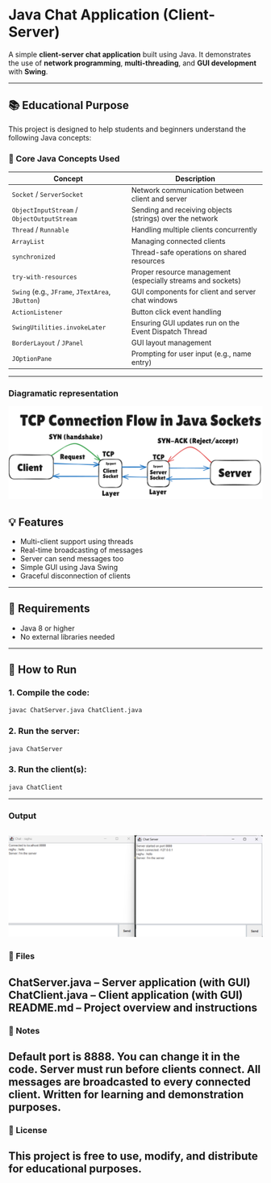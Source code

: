 # Java Chat Application (Client-Server)

A simple **client-server chat application** built using Java. It demonstrates the use of **network programming**, **multi-threading**, and **GUI development** with **Swing**.

---

## 📚 Educational Purpose

This project is designed to help students and beginners understand the following Java concepts:

### 🔧 Core Java Concepts Used

| Concept                  | Description |
|--------------------------|-------------|
| `Socket` / `ServerSocket` | Network communication between client and server |
| `ObjectInputStream` / `ObjectOutputStream` | Sending and receiving objects (strings) over the network |
| `Thread` / `Runnable`    | Handling multiple clients concurrently |
| `ArrayList`              | Managing connected clients |
| `synchronized`           | Thread-safe operations on shared resources |
| `try-with-resources`     | Proper resource management (especially streams and sockets) |
| `Swing` (e.g., `JFrame`, `JTextArea`, `JButton`) | GUI components for client and server chat windows |
| `ActionListener`         | Button click event handling |
| `SwingUtilities.invokeLater` | Ensuring GUI updates run on the Event Dispatch Thread |
| `BorderLayout` / `JPanel` | GUI layout management |
| `JOptionPane`            | Prompting for user input (e.g., name entry) |
---
### Diagramatic representation
![](image-1.png)
## 💡 Features
- Multi-client support using threads
- Real-time broadcasting of messages
- Server can send messages too
- Simple GUI using Java Swing
- Graceful disconnection of clients
---
## 🧱 Requirements

- Java 8 or higher
- No external libraries needed

---

## 🚀 How to Run

### 1. Compile the code:

```bash
javac ChatServer.java ChatClient.java
```
### 2. Run the server:
```bash
java ChatServer
```
### 3. Run the client(s):
```bash
java ChatClient
```
---
### Output
![](output.png)
---
### 📁 Files
ChatServer.java – Server application (with GUI)
ChatClient.java – Client application (with GUI)
README.md – Project overview and instructions
---
### 📝 Notes
Default port is 8888. You can change it in the code.
Server must run before clients connect.
All messages are broadcasted to every connected client.
Written for learning and demonstration purposes.
---
### 📌 License
This project is free to use, modify, and distribute for educational purposes.
---
